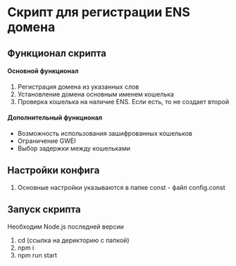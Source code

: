 # Скрипт для регистрации ENS домена

## Функционал скрипта
#### Основной функционал
1. Регистрация домена из указанных слов
2. Установление домена основным именем кошелька
3. Проверка кошелька на наличие ENS. Если есть, то не создает второй

#### Дополнительный функционал
- Возможность использования зашифрованных кошельков
- Ограничение GWEI
- Выбор задержки между кошельками

## Настройки конфига
1. Основные настройки указываются в папке const - файл config.const

## Запуск скрипта
Необходим Node.js последней версии
1. cd (ссылка на дерикторию с папкой)
2. npm i
3. npm run start
